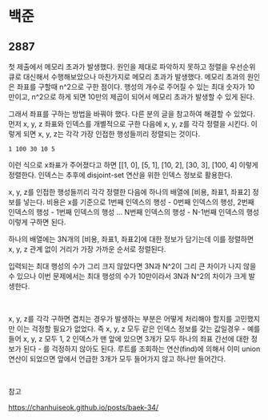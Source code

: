 # 백준

## 2887

첫 제출에서 메모리 초과가 발생했다. 원인을 제대로 파악하지 못하고 정렬을 우선순위 큐로 대신해서 수행해보았으나 마찬가지로 메모리 초과가 발생했다. 메모리 초과의 원인은 좌표를 구할때 n^2으로 구한 점이다. 행성의 개수로 주어질 수 있는 최대 숫자가 10만이고, n^2으로 하게 되면 10만의 제곱이 되어서 메모리 초과가 발생할 수 있게 된다.

그래서 좌표를 구하는 방법을 바꿔야 했다. 다른 분의 글을 참고하여 해결할 수 있었다. 먼저 x, y, z 좌표와 인덱스를 개별적으로 구한 다음에 x, y, z를 각각 정렬을 시킨다. 이렇게 되면 x, y, z는 각각 가장 인접한 행성들끼리 정렬되는 것이다.

```
1 100 30 10 5
```

이런 식으로 x좌표가 주어졌다고 하면 [[1, 0], [5, 1], [10, 2], [30, 3], [100, 4] 이렇게 정렬한다. 인덱스는 추후에 disjoint-set 연산을 위한 인덱스 정보로 활용한다.

x, y, z를 인접한 행성들끼리 각각 정렬한 다음에 하나의 배열에 [비용, 좌표1, 좌표2] 정보를 넣는다. 비용은 x를 기준으로 1번째 인덱스의 행성 - 0번째 인덱스의 행성, 2번째 인덱스의 행성 - 1번째 인덱스의 행성 ... N번째 인덱스의 행성 - N-1번째 인덱스의 행성 이렇게 구하면 된다.

하나의 배열에는 3N개의 [비용, 좌표1, 좌표2]에 대한 정보가 담기는데 이를 정렬하면 x, y, z 관계 없이 거리가 가장 가까운 순서로 정렬된다.

입력되는 최대 행성의 수가 그리 크지 않았다면 3N과 N^2이 그리 큰 차이가 나지 않을 수 있으나 이번 문제에서는 최대 행성의 수가 10만이라서 3N과 N^2의 차이가 크게 발생한다.

<br>

x, y, z를 각각 구하면 겹치는 경우가 발생하는 부분은 어떻게 처리해야 할지를 고민했지만 이는 걱정할 필요가 없었다. 즉 x, y, z 모두 같은 인덱스 정보를 갖는 값일경우 - 예를 들어 x, y, z 모두 1, 2 인덱스가 맨 앞에 있으면 3개가 모두 하나의 좌표 간선에 대한 정보가 된다 - 를 걱정하지 않아도 된다. 루트를 조회하는 연산(find)에 의해서 이미 union 연산이 되었으면 앞에서 언급한 3개가 모두 들어가지 않고 하나만 들어간다.

<br>

참고

 https://chanhuiseok.github.io/posts/baek-34/